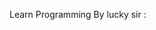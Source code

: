 Learn Programming By lucky sir : [](https://www.youtube.com/watch?v=gVmaVs8iwbI&list=PLZKbcELbmfUBIMGx4RJFVLJahSnRB3Ghr)
